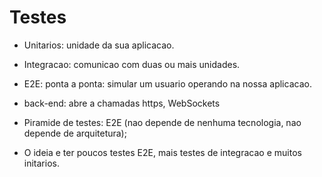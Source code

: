 # Testes

- Unitarios: unidade da sua aplicacao.
- Integracao: comunicao com duas ou mais unidades.
- E2E: ponta a ponta: simular um usuario operando na nossa aplicacao.

- back-end: abre a chamadas https, WebSockets

- Piramide de testes: E2E (nao depende de nenhuma tecnologia, nao depende de arquitetura);
- O ideia e ter poucos testes E2E, mais testes de integracao e muitos initarios.